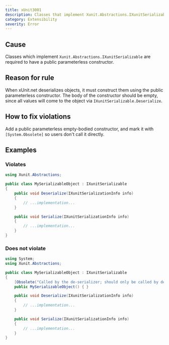 ```yaml
---
title: xUnit3001
description: Classes that implement Xunit.Abstractions.IXunitSerializable must have a public parameterless constructor
category: Extensibility
severity: Error
---
```


## Cause

Classes which implement `Xunit.Abstractions.IXunitSerializable` are required to have a public parameterless constructor.

## Reason for rule

When xUnit.net deserializes objects, it must construct them using the public parameterless constructor. The body of the constructor
should be empty, since all values will come to the object via `IXunitSerializable.Deserialize`.

## How to fix violations

Add a public parameterless empty-bodied constructor, and mark it with `[System.Obsolete]` so users don't call it directly.

## Examples

### Violates

```csharp
using Xunit.Abstractions;

public class MySerializableObject : IXunitSerializable
{
    public void Deserialize(IXunitSerializationInfo info)
    {
        // ...implementation...
    }

    public void Serialize(IXunitSerializationInfo info)
    {
        // ...implementation...
    }
}
```

### Does not violate

```csharp
using System;
using Xunit.Abstractions;

public class MySerializableObject : IXunitSerializable
{
    [Obsolete("Called by the de-serializer; should only be called by deriving classes for de-serialization purposes")]
    public MySerializableObject() { }

    public void Deserialize(IXunitSerializationInfo info)
    {
        // ...implementation...
    }

    public void Serialize(IXunitSerializationInfo info)
    {
        // ...implementation...
    }
}
```
